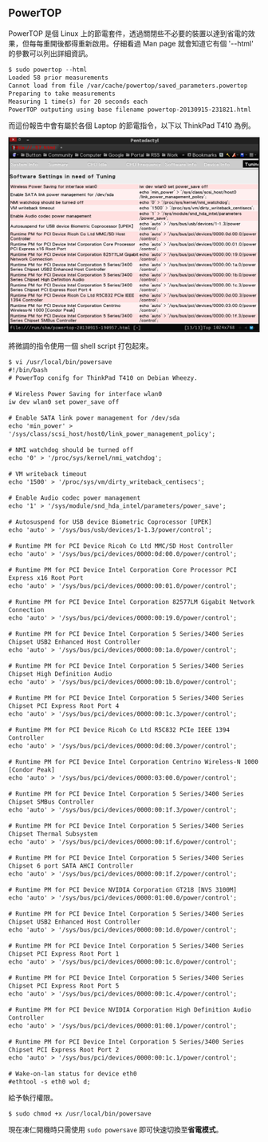 
## PowerTOP

PowerTOP 是個 Linux 上的節電套件，透過關閉些不必要的裝置以達到省電的效果，但每每重開後都得重新啟用。仔細看過 Man page 就會知道它有個 '--html' 的參數可以列出詳細資訊。

	$ sudo powertop --html
	Loaded 58 prior measurements
	Cannot load from file /var/cache/powertop/saved_parameters.powertop
	Preparing to take measurements
	Measuring 1 time(s) for 20 seconds each
	PowerTOP outputing using base filename powertop-20130915-231821.html

而這份報告中會有屬於各個 Laptop 的節電指令，以下以 ThinkPad T410 為例。

![powertop-20130915-231821.html](imgs/2013-09-15-powertop-html.png "powertop-20130915-231821.html")

將微調的指令使用一個 shell script 打包起來。

```
$ vi /usr/local/bin/powersave
#!/bin/bash
# PowerTop conifg for ThinkPad T410 on Debian Wheezy.

# Wireless Power Saving for interface wlan0
iw dev wlan0 set power_save off

# Enable SATA link power management for /dev/sda
echo 'min_power' > '/sys/class/scsi_host/host0/link_power_management_policy';

# NMI watchdog should be turned off
echo '0' > '/proc/sys/kernel/nmi_watchdog';

# VM writeback timeout
echo '1500' > '/proc/sys/vm/dirty_writeback_centisecs';

# Enable Audio codec power management	
echo '1' > '/sys/module/snd_hda_intel/parameters/power_save';

# Autosuspend for USB device Biometric Coprocessor [UPEK]	
echo 'auto' > '/sys/bus/usb/devices/1-1.3/power/control';

# Runtime PM for PCI Device Ricoh Co Ltd MMC/SD Host Controller
echo 'auto' > '/sys/bus/pci/devices/0000:0d:00.0/power/control';

# Runtime PM for PCI Device Intel Corporation Core Processor PCI Express x16 Root Port	
echo 'auto' > '/sys/bus/pci/devices/0000:00:01.0/power/control';

# Runtime PM for PCI Device Intel Corporation 82577LM Gigabit Network Connection	
echo 'auto' > '/sys/bus/pci/devices/0000:00:19.0/power/control';

# Runtime PM for PCI Device Intel Corporation 5 Series/3400 Series Chipset USB2 Enhanced Host Controller	
echo 'auto' > '/sys/bus/pci/devices/0000:00:1a.0/power/control';

# Runtime PM for PCI Device Intel Corporation 5 Series/3400 Series Chipset High Definition Audio	
echo 'auto' > '/sys/bus/pci/devices/0000:00:1b.0/power/control';

# Runtime PM for PCI Device Intel Corporation 5 Series/3400 Series Chipset PCI Express Root Port 4	
echo 'auto' > '/sys/bus/pci/devices/0000:00:1c.3/power/control';

# Runtime PM for PCI Device Ricoh Co Ltd R5C832 PCIe IEEE 1394 Controller	
echo 'auto' > '/sys/bus/pci/devices/0000:0d:00.3/power/control';

# Runtime PM for PCI Device Intel Corporation Centrino Wireless-N 1000 [Condor Peak]	
echo 'auto' > '/sys/bus/pci/devices/0000:03:00.0/power/control';

# Runtime PM for PCI Device Intel Corporation 5 Series/3400 Series Chipset SMBus Controller	
echo 'auto' > '/sys/bus/pci/devices/0000:00:1f.3/power/control';

# Runtime PM for PCI Device Intel Corporation 5 Series/3400 Series Chipset Thermal Subsystem	
echo 'auto' > '/sys/bus/pci/devices/0000:00:1f.6/power/control';

# Runtime PM for PCI Device Intel Corporation 5 Series/3400 Series Chipset 6 port SATA AHCI Controller	
echo 'auto' > '/sys/bus/pci/devices/0000:00:1f.2/power/control';

# Runtime PM for PCI Device NVIDIA Corporation GT218 [NVS 3100M]	
echo 'auto' > '/sys/bus/pci/devices/0000:01:00.0/power/control';

# Runtime PM for PCI Device Intel Corporation 5 Series/3400 Series Chipset USB2 Enhanced Host Controller	
echo 'auto' > '/sys/bus/pci/devices/0000:00:1d.0/power/control';

# Runtime PM for PCI Device Intel Corporation 5 Series/3400 Series Chipset PCI Express Root Port 1
echo 'auto' > '/sys/bus/pci/devices/0000:00:1c.0/power/control';

# Runtime PM for PCI Device Intel Corporation 5 Series/3400 Series Chipset PCI Express Root Port 5	
echo 'auto' > '/sys/bus/pci/devices/0000:00:1c.4/power/control';

# Runtime PM for PCI Device NVIDIA Corporation High Definition Audio Controller	
echo 'auto' > '/sys/bus/pci/devices/0000:01:00.1/power/control';

# Runtime PM for PCI Device Intel Corporation 5 Series/3400 Series Chipset PCI Express Root Port 2	
echo 'auto' > '/sys/bus/pci/devices/0000:00:1c.1/power/control';

# Wake-on-lan status for device eth0
#ethtool -s eth0 wol d;
```

給予執行權限。

	$ sudo chmod +x /usr/local/bin/powersave

現在凍仁開機時只需使用 `sudo powersave` 即可快速切換至**省電模式**。

